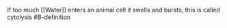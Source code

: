If too much [[Water]] enters an animal cell it swells and bursts, this is called cytolysis
#B-definition 